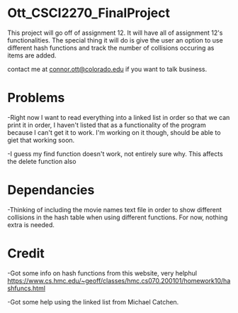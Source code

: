 # Ott_CSCI2270_FinalProject

This project will go off of assignment 12. It will have all of assignment 12's functionalities. The special thing it will do is give the user an option to use different hash functions and track the number of collisions occuring as items are added. 

contact me at connor.ott@colorado.edu if you want to talk business.

# Problems

-Right now I want to read everything into a linked list in order so that we can print it in order, I haven't listed that as a functionality of the program because I can't get it to work. I'm working on it though, should be able to giet that working soon.

-I guess my find function doesn't work, not entirely sure why. This affects the delete function also

# Dependancies

-Thinking of including the movie names text file in order to show different collisions in the hash table when using different functions. 
For now, nothing extra is needed. 

# Credit

-Got some info on hash functions from this website, very helphul
https://www.cs.hmc.edu/~geoff/classes/hmc.cs070.200101/homework10/hashfuncs.html

-Got some help using the linked list from Michael Catchen.
